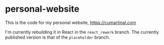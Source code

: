 # personal-website

This is the code for my personal website, https://cumartinal.com

I'm currently rebuilding it in React in the `react_rework` branch. The currently published version is that of the `placeholder` branch.
